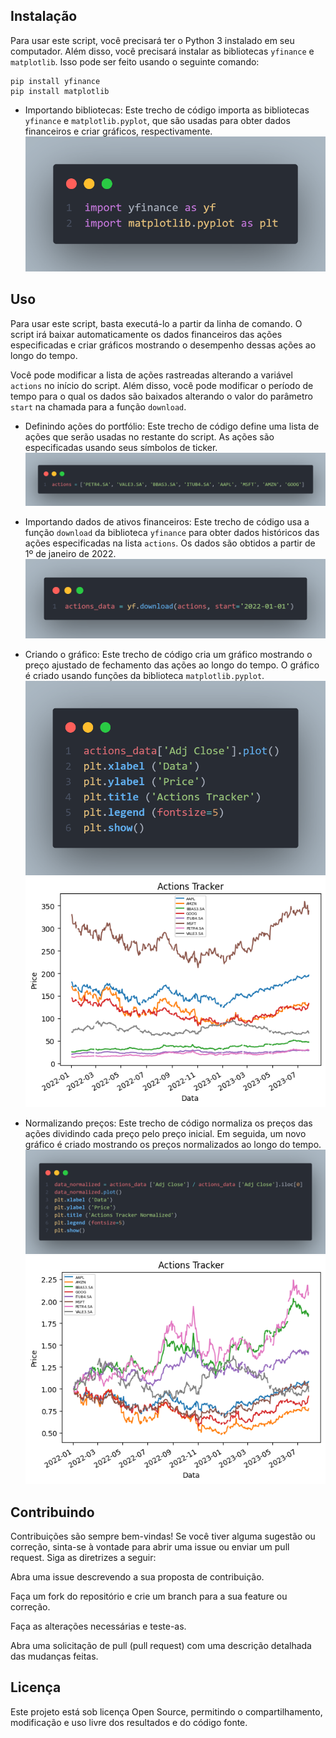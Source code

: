 ## Instalação

Para usar este script, você precisará ter o Python 3 instalado em seu computador. Além disso, você precisará instalar as bibliotecas `yfinance` e `matplotlib`. Isso pode ser feito usando o seguinte comando:

```
pip install yfinance
pip install matplotlib
```
- Importando bibliotecas: Este trecho de código importa as bibliotecas `yfinance` e `matplotlib.pyplot`, que são usadas para obter dados financeiros e criar gráficos, respectivamente.
![Alt text](stock.png)

## Uso

Para usar este script, basta executá-lo a partir da linha de comando. O script irá baixar automaticamente os dados financeiros das ações especificadas e criar gráficos mostrando o desempenho dessas ações ao longo do tempo.

Você pode modificar a lista de ações rastreadas alterando a variável `actions` no início do script. Além disso, você pode modificar o período de tempo para o qual os dados são baixados alterando o valor do parâmetro `start` na chamada para a função `download`.

- Definindo ações do portfólio: Este trecho de código define uma lista de ações que serão usadas no restante do script. As ações são especificadas usando seus símbolos de ticker.
![Alt text](stock1.png)

- Importando dados de ativos financeiros: Este trecho de código usa a função `download` da biblioteca `yfinance` para obter dados históricos das ações especificadas na lista `actions`. Os dados são obtidos a partir de 1º de janeiro de 2022.
![Alt text](stock2.png)

- Criando o gráfico: Este trecho de código cria um gráfico mostrando o preço ajustado de fechamento das ações ao longo do tempo. O gráfico é criado usando funções da biblioteca `matplotlib.pyplot`.
![Alt text](stock3.png)
![Alt text](output0.png)

- Normalizando preços: Este trecho de código normaliza os preços das ações dividindo cada preço pelo preço inicial. Em seguida, um novo gráfico é criado mostrando os preços normalizados ao longo do tempo.
![Alt text](stock4.png)
![Alt text](output.png)

## Contribuindo

Contribuições são sempre bem-vindas! Se você tiver alguma sugestão ou correção, sinta-se à vontade para abrir uma issue ou enviar um pull request. Siga as diretrizes a seguir:

Abra uma issue descrevendo a sua proposta de contribuição.

Faça um fork do repositório e crie um branch para a sua feature ou correção.

Faça as alterações necessárias e teste-as.

Abra uma solicitação de pull (pull request) com uma descrição detalhada das mudanças feitas.

## Licença

Este projeto está sob licença Open Source, permitindo o compartilhamento, modificação e uso livre dos resultados e do código fonte.
